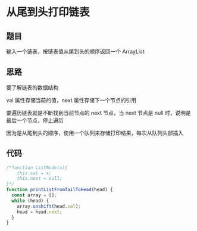 # 从尾到头打印链表

## 题目

输入一个链表，按链表值从尾到头的顺序返回一个 ArrayList

## 思路

要了解链表的数据结构

val 属性存储当前的值，next 属性存储下一个节点的引用

要遍历链表就是不断找到当前节点的 next 节点，当 next 节点是 null 时，说明是最后一个节点，停止遍历

因为是从尾到头的顺序，使用一个队列来存储打印结果，每次从队列头部插入

## 代码

```javascript
/*function ListNode(x){
    this.val = x;
    this.next = null;
}*/
function printListFromTailToHead(head) {
  const array = [];
  while (head) {
    array.unshift(head.val);
    head = head.next;
  }
}
```
